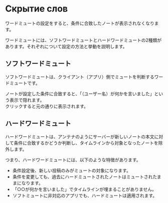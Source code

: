 # Скрытие слов
ワードミュートの設定をすると、条件に合致したノートが表示されなくなります。

ワードミュートには、ソフトワードミュートとハードワードミュートの2種類があります。それぞれについて設定の方法と挙動を説明します。

## ソフトワードミュート
ソフトワードミュートは、クライアント（アプリ）側でミュートを判断するワードミュートです。

ノートが設定した条件に合致すると、「（ユーザー名）が何かを言いました」という表示で隠れます。  
クリックすると元の通りに表示されます。

## ハードワードミュート
ハードワードミュートは、アンテナのようにサーバーが新しいノートの本文に対して条件に合致するかどうか判断し、タイムラインから対象となったノートを除外します。

つまり、ハードワードミュートには、以下のような特徴があります。

* 条件設定後、新しい投稿のみがミュートの対象になります。
* 条件を変更しても、過去にハードミュートされたノートはミュートされたままになります。
* 「○○が何かを言いました」でタイムラインが埋まることがありません。
* ソフトミュートに非対応のアプリでも、ハードミュートは適用されます。
